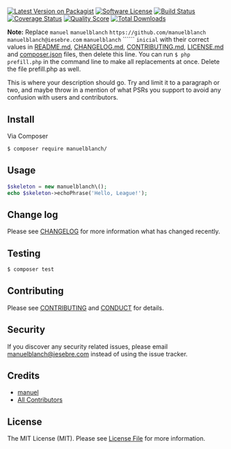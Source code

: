 # 

[![Latest Version on Packagist][ico-version]][link-packagist]
[![Software License][ico-license]](LICENSE.md)
[![Build Status][ico-travis]][link-travis]
[![Coverage Status][ico-scrutinizer]][link-scrutinizer]
[![Quality Score][ico-code-quality]][link-code-quality]
[![Total Downloads][ico-downloads]][link-downloads]

**Note:** Replace ```manuel``` ```manuelblanch``` ```https://github.com/manuelblanch``` ```manuelblanch@iesebre.com``` ```manuelblanch``` `````` ```inicial``` with their correct values in [README.md](README.md), [CHANGELOG.md](CHANGELOG.md), [CONTRIBUTING.md](CONTRIBUTING.md), [LICENSE.md](LICENSE.md) and [composer.json](composer.json) files, then delete this line. You can run `$ php prefill.php` in the command line to make all replacements at once. Delete the file prefill.php as well.

This is where your description should go. Try and limit it to a paragraph or two, and maybe throw in a mention of what
PSRs you support to avoid any confusion with users and contributors.

## Install

Via Composer

``` bash
$ composer require manuelblanch/
```

## Usage

``` php
$skeleton = new manuelblanch\();
echo $skeleton->echoPhrase('Hello, League!');
```

## Change log

Please see [CHANGELOG](CHANGELOG.md) for more information what has changed recently.

## Testing

``` bash
$ composer test
```

## Contributing

Please see [CONTRIBUTING](CONTRIBUTING.md) and [CONDUCT](CONDUCT.md) for details.

## Security

If you discover any security related issues, please email manuelblanch@iesebre.com instead of using the issue tracker.

## Credits

- [manuel][link-author]
- [All Contributors][link-contributors]

## License

The MIT License (MIT). Please see [License File](LICENSE.md) for more information.

[ico-version]: https://img.shields.io/packagist/v/manuelblanch/.svg?style=flat-square
[ico-license]: https://img.shields.io/badge/license-MIT-brightgreen.svg?style=flat-square
[ico-travis]: https://img.shields.io/travis/manuelblanch//master.svg?style=flat-square
[ico-scrutinizer]: https://img.shields.io/scrutinizer/coverage/g/manuelblanch/.svg?style=flat-square
[ico-code-quality]: https://img.shields.io/scrutinizer/g/manuelblanch/.svg?style=flat-square
[ico-downloads]: https://img.shields.io/packagist/dt/manuelblanch/.svg?style=flat-square

[link-packagist]: https://packagist.org/packages/manuelblanch/
[link-travis]: https://travis-ci.org/manuelblanch/
[link-scrutinizer]: https://scrutinizer-ci.com/g/manuelblanch//code-structure
[link-code-quality]: https://scrutinizer-ci.com/g/manuelblanch/
[link-downloads]: https://packagist.org/packages/manuelblanch/
[link-author]: https://github.com/manuelblanch
[link-contributors]: ../../contributors
